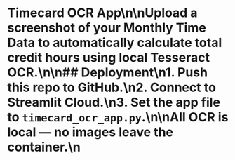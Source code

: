 # Timecard OCR App\n\nUpload a screenshot of your Monthly Time Data to automatically calculate total credit hours using local Tesseract OCR.\n\n## Deployment\n1. Push this repo to GitHub.\n2. Connect to Streamlit Cloud.\n3. Set the app file to `timecard_ocr_app.py`.\n\nAll OCR is local — no images leave the container.\n